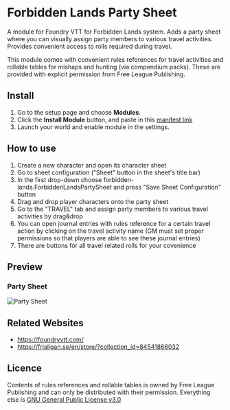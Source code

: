 # Forbidden Lands Party Sheet
A module for Foundry VTT for Forbidden Lands system.
Adds a party sheet where you can visually assign party members to various travel activities. Provides convenient access to rolls required during travel.

This module comes with convenient rules references for travel activities and rollable tables for mishaps and hunting (via compendium packs). These are provided with explicit permission from Free League Publishing.

## Install
1. Go to the setup page and choose **Modules**.
2. Click the **Install Module** button, and paste in this [manifest link](https://raw.githubusercontent.com/maxstar/forbidden-lands-party-sheet/master/module.json)
3. Launch your world and enable module in the settings.

## How to use
1. Create a new character and open its character sheet
2. Go to sheet configuration ("Sheet" button in the sheet's title bar)
3. In the first drop-down choose forbidden-lands.ForbiddenLandsPartySheet and press "Save Sheet Configuration" button
5. Drag and drop player characters onto the party sheet
6. Go to the "TRAVEL" tab and assign party members to various travel activities by drag&drop
7. You can open journal entries with rules reference for a certain travel action by clicking on the travel activity name (GM must set proper permissions so that players are able to see these journal entries)
8. There are buttons for all travel related rolls for your covenience

## Preview
### Party Sheet
![Party Sheet](https://github.com/maxstar/forbidden-lands-party-sheet/blob/master/assets/example.png?raw=true)

## Related Websites
- https://foundryvtt.com/
- https://frialigan.se/en/store/?collection_id=84541866032

## Licence
Contents of rules references and rollable tables is owned by Free League Publishing and can only be distributed with their permission.
Everything else is [GNU General Public License v3.0](https://choosealicense.com/licenses/gpl-3.0/)
